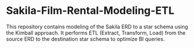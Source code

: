 # Sakila-Film-Rental-Modeling-ETL
This repository contains modeling of the Sakila ERD to a star schema using the Kimball approach. It performs ETL (Extract, Transform, Load) from the source ERD to the destination star schema to optimize BI queries.
